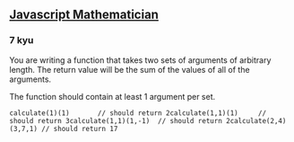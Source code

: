 <h2><a href=https://www.codewars.com/kata/55c211cce1ef691d9b000061/train/javascript target="_blank">Javascript Mathematician</a></h2><h3>7 kyu</h3><p>You are writing a function that takes two sets of arguments of arbitrary length. The return value will be the sum of the values of all of the arguments.</p><p>The function should contain at least 1 argument per set.</p><pre><code class="language-javascript"><span class="cm-variable">calculate</span>(<span class="cm-number">1</span>)(<span class="cm-number">1</span>)       <span class="cm-comment">// should return 2</span><span class="cm-variable">calculate</span>(<span class="cm-number">1</span>,<span class="cm-number">1</span>)(<span class="cm-number">1</span>)     <span class="cm-comment">// should return 3</span><span class="cm-variable">calculate</span>(<span class="cm-number">1</span>,<span class="cm-number">1</span>)(<span class="cm-number">1</span>,<span class="cm-operator">-</span><span class="cm-number">1</span>)  <span class="cm-comment">// should return 2</span><span class="cm-variable">calculate</span>(<span class="cm-number">2</span>,<span class="cm-number">4</span>)(<span class="cm-number">3</span>,<span class="cm-number">7</span>,<span class="cm-number">1</span>) <span class="cm-comment">// should return 17</span></code></pre>